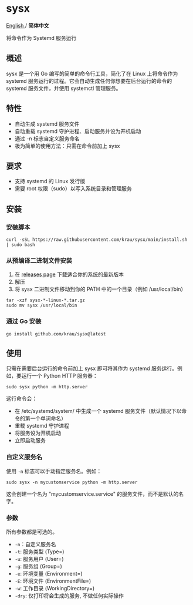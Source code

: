 # sysx

<a href="https://github.com/krau/sysx/blob/main/README.md"> English </a> / **简体中文**

将命令作为 Systemd 服务运行

## 概述

sysx 是一个用 Go 编写的简单的命令行工具，简化了在 Linux 上将命令作为 systemd 服务运行的过程。它会自动生成任何你想要在后台运行的命令的 systemd 服务文件，并使用 systemctl 管理服务。

## 特性

- 自动生成 systemd 服务文件
- 自动重载 systemd 守护进程、启动服务并设为开机启动
- 通过 -n 标志自定义服务命名
- 极为简单的使用方法：只需在命令前加上 sysx

## 要求

- 支持 systemd 的 Linux 发行版
- 需要 root 权限（sudo）以写入系统目录和管理服务

## 安装

### 安装脚本

```shell
curl -sSL https://raw.githubusercontent.com/krau/sysx/main/install.sh | sudo bash
```

### 从预编译二进制文件安装

1. 在 [releases page](https://github.com/krau/sysx/releases) 下载适合你的系统的最新版本
2. 解压
3. 将 sysx 二进制文件移动到你的 PATH 中的一个目录（例如 /usr/local/bin）

```shell
tar -xzf sysx-*-linux-*.tar.gz
sudo mv sysx /usr/local/bin
```

### 通过 Go 安装

```shell
go install github.com/krau/sysx@latest
```

## 使用

只需在需要后台运行的命令前加上 sysx 即可将其作为 systemd 服务运行。例如，要运行一个 Python HTTP 服务器：

```shell
sudo sysx python -m http.server
```

这行命令会：

- 在 /etc/systemd/system/ 中生成一个 systemd 服务文件（默认情况下以命令的第一个单词命名）
- 重载 systemd 守护进程
- 将服务设为开机启动
- 立即启动服务

### 自定义服务名

使用 `-n` 标志可以手动指定服务名。例如：

```shell
sudo sysx -n mycustomservice python -m http.server
```

这会创建一个名为 "mycustomservice.service" 的服务文件，而不是默认的名字。

### 参数

所有参数都是可选的。

- `-n`：自定义服务名
- `-t`: 服务类型 (Type=)
- `-u`: 服务用户 (User=)
- `-g`: 服务组 (Group=)
- `-e`: 环境变量 (Environment=)
- `-E`: 环境文件 (EnvironmentFile=)
- `-w`: 工作目录 (WorkingDirectory=)
- `-dry`: 仅打印将会生成的服务, 不做任何实际操作
